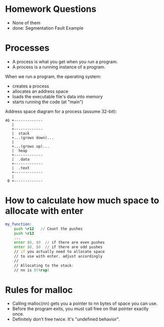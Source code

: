 
# Homework Questions

 - None of them
 - done: Segmentation Fault Example

# Processes

 * A process is what you get when you run a program.
 * A process is a running instance of a program.

When we run a program, the operating system:

 * creates a process
 * allocates an address space
 * loads the executable file's data into memory
 * starts running the code (at "main")

Address space diagram for a process (assume 32-bit):

```
4G +-------------
   |
   +-------------
   |  stack
   +...(grows down)...
   |
   +...(grows up)...
   |  heap
   +-------------
   |  .data
   +-------------
   |  .text
   +-------------
   |
 0 +-------------
```

# How to calculate how much space to allocate with enter

```asm
my_function:
    push %r12   // Count the pushes
    push %r13
    ...
    enter $0, $0  // if there are even pushes
    enter $8, $0  // if there are odd pushes
    // if you actually need to allocate space
    // to use with enter, adjust accordingly
    //
    // Allocating to the stack:
    // nn is 0(%rsp)
```

# Rules for malloc

 - Calling malloc(nn) gets you a pointer
   to nn bytes of space you can use.
 - Before the program exits, you must call
   free on that pointer exactly once.
 - Definitely don't free twice. It's "undefined
   behavior".










